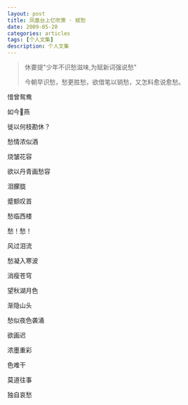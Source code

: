 ```yaml
---
layout: post
title: 凤凰台上忆吹箫 · 赋愁 
date: 2009-05-20
categories: articles
tags: [个人文集]
description: 个人文集
---
```



> 休要提"少年不识愁滋味,为赋新词强说愁" 
>
> 今朝早识愁，愁更胜愁，欲借笔以销愁，又怎料愈说愈愁。 

 

惜曾鸳鸯 

如今燕 

徙以何枝勘休？ 

愁情浓似酒 

烧皱花容 

欲以丹青画愁容 

泪朦胧 

蹙额叹首 

愁临西楼 

 

愁！愁！ 

风过泪流 

愁凝入寒波 

消瘦苍穹 

望秋湖月色 

渐隐山头 

愁似夜色袭涌 

欲画迟 

浓墨重彩 

色难干 

莫道往事 

独自哀愁 

